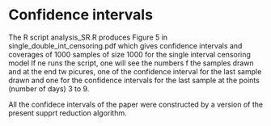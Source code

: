 # Confidence intervals

The R script analysis_SR.R produces Figure 5 in single_double_int_censoring.pdf which gives confidence intervals and coverages of 1000 samples of size 1000 for the single interval censoring model If ne runs the script, one will see the numbers f the samples drawn and at the end tw picures, one of the confidence interval for the last sample drawn and one for the confidence intervals for the last sample at the points (number of days) 3 to 9.

All the confidece intervals of the paper were constructed by a version of the present supprt reduction algorithm.


